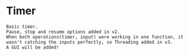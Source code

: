 # Timer
    
    Basic timer. 
    Pause, stop and resume options added in v2.
    When both operations(timer, input) were working in one function, it wasn't catching the inputs perfectly, so Threading added in v3. 
    A GUI will be added!